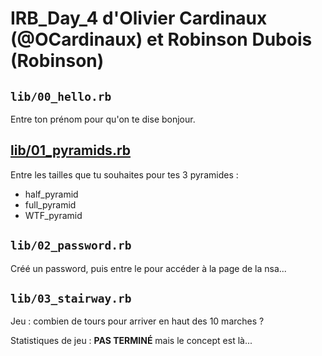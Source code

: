 # IRB_Day_4 d'Olivier Cardinaux (@OCardinaux) et Robinson Dubois (Robinson)

## `lib/00_hello.rb`

Entre ton prénom pour qu'on te dise bonjour.

## [lib/01_pyramids.rb](lib/01_pyramids.rb)

Entre les tailles que tu souhaites pour tes 3 pyramides :

* half_pyramid
* full_pyramid
* WTF_pyramid

## `lib/02_password.rb`

Créé un password, puis entre le pour accéder à la page de la nsa...

## `lib/03_stairway.rb`

Jeu : combien de tours pour arriver en haut des 10 marches ?

Statistiques de jeu : **PAS TERMINÉ** mais le concept est là...
